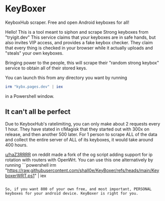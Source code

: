 # KeyBoxer
KeyboxHub scraper. Free and open Android keyboxes for all!

Hello! This is a tool meant to siphon and scrape Strong keyboxes from "tryigit.dev"
This service claims that your keyboxes are in safe hands, but also invites VIP access,
and provides a fake keybox checker. They claim that every thing is checked in your
browser while it actually uploads and "steals" your own keyboxes.

Bringing power to the people, this will scrape their "random strong keybox" service
to obtain all of their stored keys.

You can launch this from any directory you want by running
```powershell
irm "kybx.pages.dev" | iex
```
in a Powershell window.

## It can't all be perfect
Due to KeyboxHub's ratelimiting, you can only make about 2 requests every 1 hour.
They have stated in r/Magisk that they started out with 300x on release, and then another 500 later.
For 1 person to scrape ALL of the data and collect the entire server of ALL of its keyboxes, it would take around 400 hours.

[u/haZ3RRRR](https://www.reddit.com/user/haZ3RRR/) on reddit made a fork of the og script adding support for ip rotation with routers with OpenWrt.
You can use this one alternatively by running ```powershell
irm "https://raw.githubusercontent.com/shall0e/KeyBoxer/refs/heads/main/KeyboxerWRT.ps1" | iex
```

So, if you want 800 of your own free, and most important, PERSONAL keyboxes for your android device. KeyBoxer is right for you.
